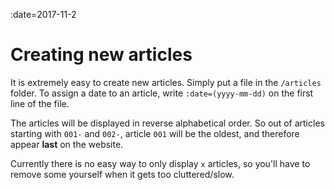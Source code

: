 :date=2017-11-2
# Creating new articles
It is extremely easy to create new articles. Simply put a file in the `/articles` folder.
To assign a date to an article, write `:date=(yyyy-mm-dd)` on the first line of the file.

The articles will be displayed in reverse alphabetical order. So out of articles starting with
`001-` and `002-`, article `001` will be the oldest, and therefore appear **last** on the website.

Currently there is no easy way to only display `x` articles, so you'll have to remove some yourself
when it gets too cluttered/slow.
